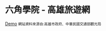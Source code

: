 <h1>六角學院 - 高雄旅遊網</h1>
<a href="https://cathywu2017.github.io/HexSchool-kaohsiung-travel/">Demo</a>
<small>網站資料來源自:高雄市政府、中華民國交通部觀光局</small>